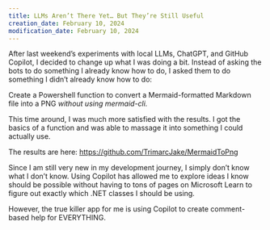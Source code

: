 ```yaml
---
title: LLMs Aren’t There Yet… But They’re Still Useful
creation_date: February 10, 2024
modification_date: February 10, 2024
---
```

After last weekend’s experiments with local LLMs, ChatGPT, and GitHub Copilot, I decided to change up what I was doing a bit. Instead of asking the bots to do something I already know how to do, I asked them to do something I didn’t already know how to do: 

Create a Powershell function to convert a Mermaid-formatted Markdown file into a PNG *without using mermaid-cli.*

This time around, I was much more satisfied with the results. I got the basics of a function and was able to massage it into something I could actually use.

The results are here: https://github.com/TrimarcJake/MermaidToPng

Since I am still very new in my development journey, I simply don’t know what I don’t know. Using Copilot has allowed me to explore ideas I know should be possible without having to tons of pages on Microsoft Learn to figure out exactly which .NET classes I should be using.

However, the true killer app for me is using Copilot to create comment-based help for EVERYTHING. 
